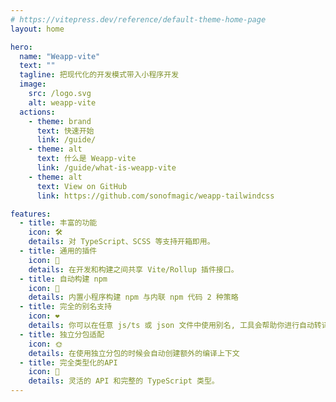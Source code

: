 ```yaml
---
# https://vitepress.dev/reference/default-theme-home-page
layout: home

hero:
  name: "Weapp-vite"
  text: ""
  tagline: 把现代化的开发模式带入小程序开发
  image:
    src: /logo.svg
    alt: weapp-vite
  actions:
    - theme: brand
      text: 快速开始
      link: /guide/
    - theme: alt
      text: 什么是 Weapp-vite
      link: /guide/what-is-weapp-vite
    - theme: alt
      text: View on GitHub
      link: https://github.com/sonofmagic/weapp-tailwindcss

features:
  - title: 丰富的功能
    icon: 🛠️
    details: 对 TypeScript、SCSS 等支持开箱即用。
  - title: 通用的插件
    icon: 🔩
    details: 在开发和构建之间共享 Vite/Rollup 插件接口。
  - title: 自动构建 npm
    icon: 🌲
    details: 内置小程序构建 npm 与内联 npm 代码 2 种策略
  - title: 完全的别名支持
    icon: ❤️
    details: 你可以在任意 js/ts 或 json 文件中使用别名, 工具会帮助你进行自动转译
  - title: 独立分包适配
    icon: 🌞
    details: 在使用独立分包的时候会自动创建额外的编译上下文
  - title: 完全类型化的API
    icon: 🔑
    details: 灵活的 API 和完整的 TypeScript 类型。
---
```

